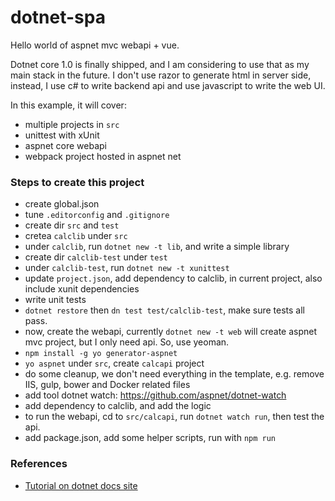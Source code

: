 # dotnet-spa
Hello world of aspnet mvc webapi + vue.

Dotnet core 1.0 is finally shipped, and I am considering to use that as my main stack in the future. I don't use razor to generate html in server side, instead, I use c# to write backend api and use javascript to write the web UI.

In this example, it will cover:
* multiple projects in `src`
* unittest with xUnit
* aspnet core webapi
* webpack project hosted in aspnet net

### Steps to create this project
* create global.json
* tune `.editorconfig` and `.gitignore`
* create dir `src` and `test`
* cretea `calclib` under `src`
* under `calclib`, run `dotnet new -t lib`, and write a simple library
* create dir `calclib-test` under `test`
* under `calclib-test`, run `dotnet new -t xunittest`
* update `project.json`, add dependency to calclib, in current project, also include xunit dependencies
* write unit tests
* `dotnet restore` then `dn test test/calclib-test`, make sure tests all pass.
* now, create the webapi, currently `dotnet new -t web` will create aspnet mvc project, but I only need api. So, use yeoman.
* `npm install -g yo generator-aspnet`
* `yo aspnet` under `src`, create `calcapi` project
* do some cleanup, we don't need everything in the template, e.g. remove IIS, gulp, bower and Docker related files
* add tool dotnet watch: https://github.com/aspnet/dotnet-watch
* add dependency to calclib, and add the logic
* to run the webapi, cd to `src/calcapi`, run `dotnet watch run`, then test the api.
* add package.json, add some helper scripts, run with `npm run`

### References
* [Tutorial on dotnet docs site](https://docs.microsoft.com/en-us/dotnet/articles/core/tutorials/using-on-macos)
